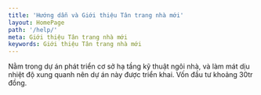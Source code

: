 ```yaml
---
title: 'Hướng dẫn và Giới thiệu Tân trang nhà mới'
layout: HomePage
path: '/help/'
meta: Giới thiệu Tân trang nhà mới
keywords: Giới thiệu Tân trang nhà mới
---
```


Nằm trong dự án phát triển cơ sở hạ tầng kỹ thuật ngôi nhà, và làm mát dịu nhiệt độ xung quanh nên dự án này được triển khai. Vốn đầu tư khoảng 30tr đồng.